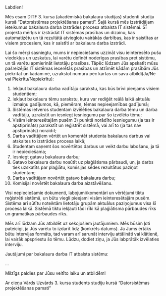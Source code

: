 Labdien!

Mēs esam DITF 3. kursa (akadēmiskā bakalaura studijas) studenti studiju kursā “Datorsistēmas projektēšanas pamati”. Šajā kursā mēs izstrādājam ieteikumus bakalaura darba izstrādes procesa atbalsta IT sistēmai. Šī projekta mērķis ir izstrādāt IT sistēmas prasības un dizainu, kas automatizētu un tā rezultātā atvieglotu vairākās darbības, kas ir saistītas ar visiem procesiem, kas ir saistīti ar bakalaura darba izstrādi. 

Lai šo mērķi sasniegtu, mums ir nepieciešams uzzināt visu ieinteresēto pušu viedokļus un uzskatus, lai varētu definēt noderīgas prasības pret sistēmu, un tā varētu apmierināt lietotāju prasības. 
Tāpēc lūdzam Jūs apskatīt mūsu pašreizējās IT sistēmas iecerētās prasības un atzīmēt kādām prasībām Jūs piekrītat un kādām nē, uzrakstot numuru pēc kārtas un savu atbildi(Jā/Nē vai Piekrītu/Nepiekrītu):
1) Iekļaut bakalaura darba vadītāju sarakstu, kas būs brīvi pieejams visiem studentiem;
2) Iekļaut bakalaura tēmu sarakstu, kuru var rediģēt reālā laikā aktuālu izmaiņu gadījumos, kā, piemēram, tēmas nepieejamības gadījumā;
3) Sistēmas ietveros studentam izvēlēties bakalaura darba tēmu un darba vadītāju, uzrakstīt un iesniegt iesniegumu par šo izvēlēto tēmu;
4) Visām ieinteresētajām pusēm 3) punktā norādīto iesniegumu (ja tas ir apstiprināts) parakstīt un reģistrēt sistēmā, vai arī to (ja tas nav apstiprināts) noraidīt;
5) Darba vadītājiem vērtēt un komentēt studenta bakalaura darbus vai atskaites to izstrādes procesa laikā;
6) Studentam saņemt šos novērtētos darbus un veikt darbu labošanu, ja tā ir nepieciešama;
7) Iesniegt gatavu bakalaura darbu;
8) Gatavo bakalaura darbu nosūtīt uz plaģiātisma pārbaudi, un, ja darbs tiek uzskatīts par plaģiātu, komisijas sēdes rezultātus paziņot studentam;
9) Darba vadītājam novērtēt gatavo bakalaura darbu;
10) Komisijai novērtēt bakalaura darba aizstāvēšanu.

Visi nepieciešamie dokumenti, labojumi/komentāri un vērtējumi tiktu reģistrēti sistēmā, un būtu viegli pieejami visām ieinteresētajām pusēm. Sistēma arī sūtītu noteiktām lietotāju grupām aktuālus paziņojumus visa šī procesa laikā. Sistēmā tiktu iekļauti tādi rīki kā plaģiātisma pārbaudes rīks un gramatikas pārbaudes rīks. 

Mēs arī lūdzam Jūs atbildēt uz sekojošiem jautājumiem. Mēs būsim ļoti pateicīgi, ja Jūs varētu to izdarīt līdz (konkrēts datums). Ja Jums ērtāks būtu intervijas formāts, tad varam arī sarunāt interviju attālināti vai klātienē, lai vairāk apspriestu šo tēmu. Lūdzu, dodiet ziņu, ja Jūs labprātāk izvēlaties interviju.

Jautājumi par bakalaura darba IT atbalsta sistēmu:

...

Milzīgs paldies par Jūsu veltīto laiku un atbildēm!

Ar cieņu
Vārds Uzvārds
3. kursa students studiju kursā “Datorsistēmas projektēšanas pamati”